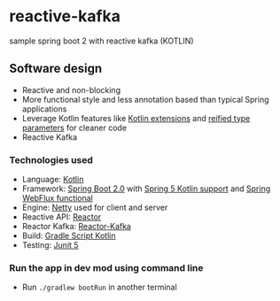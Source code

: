 # reactive-kafka
sample spring boot 2 with reactive kafka (KOTLIN)

## Software design
 - Reactive and non-blocking
 - More functional style and less annotation based than typical Spring applications
 - Leverage Kotlin features like [Kotlin extensions](https://kotlinlang.org/docs/reference/extensions.html) and [reified type parameters](https://kotlinlang.org/docs/reference/inline-functions.html#reified-type-parameters) for cleaner code
 - Reactive Kafka
 
### Technologies used

 - Language: [Kotlin](https://kotlin.link/) 
 - Framework: [Spring Boot 2.0](https://projects.spring.io/spring-boot/) with [Spring 5 Kotlin support](https://docs.spring.io/spring-framework/docs/5.0.x/spring-framework-reference/kotlin.html) and [Spring WebFlux functional](https://docs.spring.io/spring-framework/docs/5.0.x/spring-framework-reference/reactive-web.html)
 - Engine: [Netty](http://netty.io/) used for client and server
 - Reactive API: [Reactor](http://projectreactor.io/)
 - Reactor Kafka: [Reactor-Kafka](https://github.com/reactor/reactor-kafka)
 - Build: [Gradle Script Kotlin](https://github.com/gradle/gradle-script-kotlin)
 - Testing: [Junit 5](http://junit.org/)
  
### Run the app in dev mod using command line
 - Run `./gradlew bootRun` in another terminal